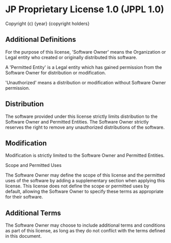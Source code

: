 # JP Proprietary License 1.0 (JPPL 1.0)

Copyright (c) {year} {copyright holders}

## Additional Definitions

For the purpose of this license, 'Software Owner' means the Organization or Legal entity who created or originally distributed this software.

A 'Permitted Entity' is a Legal entity which has gained permission from the Software Owner for distribution or modification.

'Unauthorized' means a distribution or modification without Software Owner permission.

## Distribution

The software provided under this license strictly limits distribution to the Software Owner and Permitted Entities.
The Software Owner strictly reserves the right to remove any unauthorized distributions of the software.

## Modification

Modification is strictly limited to the Software Owner and Permitted Entities.

Scope and Permitted Uses

The Software Owner may define the scope of this license and the permitted uses of the software by adding a supplementary section when applying this license. This license does not define the scope or permitted uses by default, allowing the Software Owner to specify these terms as appropriate for their software.

## Additional Terms

The Software Owner may choose to include additional terms and conditions as part of this license, as long as they do not conflict with the terms defined in this document.